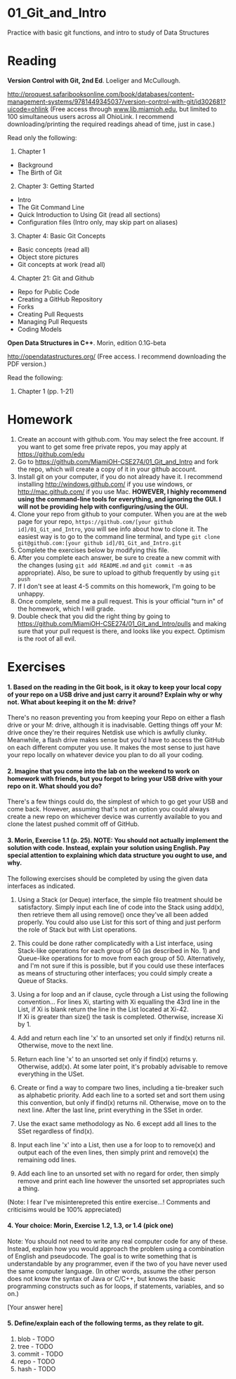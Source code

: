 01_Git_and_Intro
================

Practice with basic git functions, and intro to study of Data Structures

Reading
=======

**Version Control with Git, 2nd Ed**. Loeliger and McCullough. 

http://proquest.safaribooksonline.com/book/databases/content-management-systems/9781449345037/version-control-with-git/id302681?uicode=ohlink (Free access through www.lib.miamioh.edu, but limited to 100 simultaneous users across all OhioLink. I recommend downloading/printing the required readings ahead of time, just in case.)

Read only the following:

1. Chapter 1
  * Background
  * The Birth of Git
2. Chapter 3: Getting Started
  * Intro
  * The Git Command Line
  * Quick Introduction to Using Git (read all sections)
  * Configuration files (Intro only, may skip part on aliases)
3. Chapter 4: Basic Git Concepts
  * Basic concepts (read all)
  * Object store pictures
  * Git concepts at work (read all)
4. Chapter 21: Git and Github
  * Repo for Public Code
  * Creating a GitHub Repository
  * Forks
  * Creating Pull Requests
  * Managing Pull Requests
  * Coding Models

**Open Data Structures in C++**. Morin, edition 0.1G-beta

http://opendatastructures.org/ (Free access. I recommend downloading the PDF version.)

Read the following:

1. Chapter 1 (pp. 1-21)

Homework
========

1. Create an account with github.com. You may select the free account. If you want to get some free private repos, you may apply at https://github.com/edu
2. Go to https://github.com/MiamiOH-CSE274/01_Git_and_Intro and fork the repo, which will create a copy of it in your github account.
3. Install git on your computer, if you do not already have it. I recommend installing http://windows.github.com/ if you use windows, or http://mac.github.com/ if you use Mac. **HOWEVER, I highly recommend using the command-line tools for everything, and ignoring the GUI. I will not be providing help with configuring/using the GUI.**
4. Clone your repo from github to your computer. When you are at the web page for your repo, `https://github.com/[your github id]/01_Git_and_Intro`, you will see info about how to clone it. The easiest way is to go to the command line terminal, and type `git clone git@github.com:[your github id]/01_Git_and_Intro.git`
6. Complete the exercises below by modifying this file.
7. After you complete each answer, be sure to create a new commit with the changes (using `git add README.md` and `git commit -m` as appropriate). Also, be sure to upload to github frequently by using `git push`
8. If I don't see at least 4-5 commits on this homework, I'm going to be unhappy.
9. Once complete, send me a pull request. This is your official "turn in" of the homework, which I will grade.
10. Double check that you did the right thing by going to https://github.com/MiamiOH-CSE274/01_Git_and_Intro/pulls and making sure that your pull request is there, and looks like you expect. Optimism is the root of all evil.

Exercises
=========

#### 1. Based on the reading in the Git book, is it okay to keep your local copy of your repo on a USB drive and just carry it around? Explain why or why not. What about keeping it on the M: drive?

There's no reason preventing you from keeping your Repo on either a flash drive or your M: drive, although it is inadvisable.  Getting things off your M: drive once they're their requires Netdisk use which is awfully clunky.
Meanwhile, a flash drive makes sense but you'd have to access the GitHub on each different computer you use.  It makes the most sense to just have your repo locally on whatever device you plan to do all your coding.


#### 2. Imagine that you come into the lab on the weekend to work on homework with friends, but you forgot to bring your USB drive with your repo on it. What should you do?

There's a few things could do, the simplest of which to go get your USB and come back.  However, assuming that's not an option you could always create a new repo on whichever device was currently available to you and clone the latest pushed commit off of GitHub.

#### 3. Morin, Exercise 1.1 (p. 25). NOTE: You should not actually implement the solution with code. Instead, explain your solution using English. Pay special attention to explaining which data structure you ought to use, and why.

The following exercises should be completed by using the given data interfaces as indicated.
1. Using a Stack (or Deque) interface, the simple filo treatment should be satisfactory.  Simply input each line of code into the Stack using add(x), then retrieve them all using remove() once they've all been added properly.
You could also use List for this sort of thing and just perform the role of Stack but with List operations.

2. This could be done rather complicatedly with a List interface, using Stack-like operations for each group of 50 (as described in No. 1) and Queue-like operations for to move from each group of 50.
Alternatively, and I'm not sure if this is possible, but if you could use these interfaces as means of structuring other interfaces; you could simply create a Queue of Stacks.

3. Using a for loop and an if clause, cycle through a List using the following convention...  For lines Xi, starting with Xi equalling the 43rd line in the List, if Xi is blank return the line in the List located at Xi-42.  
If Xi is greater than size() the task is completed.  Otherwise, increase Xi by 1.

4. Add and return each line 'x' to an unsorted set only if find(x) returns nil.  Otherwise, move to the next line.

5. Return each line 'x' to an unsorted set only if find(x) returns y.  Otherwise, add(x).  At some later point, it's probably advisable to remove everything in the USet.

6. Create or find a way to compare two lines, including a tie-breaker such as alphabetic priority.  Add each line to a sorted set and sort them using this convention, but only if find(x) returns nil.
Otherwise, move on to the next line.  After the last line, print everything in the SSet in order.

7. Use the exact same methodology as No. 6 except add all lines to the SSet regardless of find(x).

8. Input each line 'x' into a List, then use a for loop to to remove(x) and output each of the even lines, then simply print and remove(x) the remaining odd lines.

9. Add each line to an unsorted set with no regard for order, then simply remove and print each line however the unsorted set appropriates such a thing.

(Note: I fear I've misinterepreted this entire exercise...! Comments and criticisims would be 100% appreciated)

#### 4. Your choice: Morin, Exercise 1.2, 1.3, or 1.4 (pick one)

Note: You should not need to write any real computer code for any of these. Instead, explain how you would approach the problem using a combination of English and pseudocode. The goal is to write something that is understandable by any programmer, even if the two of you have never used the same computer language. (In other words, assume the other person does not know the syntax of Java or C/C++, but knows the basic programming constructs such as for loops, if statements, variables, and so on.)

[Your answer here]

#### 5. Define/explain each of the following terms, as they relate to git.

1. blob - TODO
2. tree - TODO
3. commit - TODO
4. repo - TODO
5. hash - TODO
